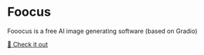 # Foocus
Fooocus is a free AI image generating software (based on Gradio)
<br>

[🧳 Check it out](https://github.com/lllyasviel/Fooocus)

 